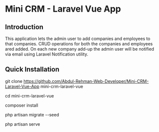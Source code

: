 # Mini CRM - Laravel Vue App

## Introduction

This application lets the admin user to add companies and employees to that companies. CRUD operations for both the companies and employees ared added. On each new company add-up the admin user will be notified via email using Laravel Notification utility.

## Quick Installation

git clone https://github.com/Abdul-Rehman-Web-Developer/Mini-CRM-Laravel-Vue-App mini-crm-laravel-vue

cd mini-crm-laravel-vue

composer install

php artisan migrate --seed

php artisan serve
